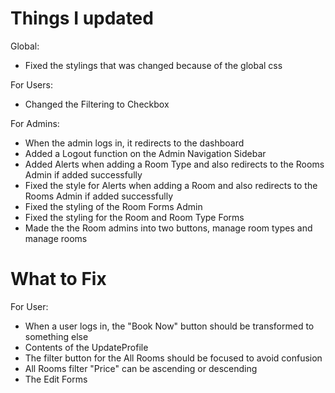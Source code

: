 # Things I updated

Global:

- Fixed the stylings that was changed because of the global css

For Users:

- Changed the Filtering to Checkbox

For Admins:

- When the admin logs in, it redirects to the dashboard
- Added a Logout function on the Admin Navigation Sidebar
- Added Alerts when adding a Room Type and also redirects to the Rooms Admin if added successfully
- Fixed the style for Alerts when adding a Room and also redirects to the Rooms Admin if added successfully
- Fixed the styling of the Room Forms Admin
- Fixed the styling for the Room and Room Type Forms
- Made the the Room admins into two buttons, manage room types and manage rooms

# What to Fix

For User:

- When a user logs in, the "Book Now" button should be transformed to something else
- Contents of the UpdateProfile
- The filter button for the All Rooms should be focused to avoid confusion
- All Rooms filter "Price" can be ascending or descending
- The Edit Forms